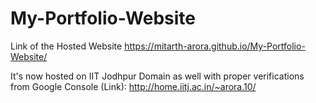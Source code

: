 # My-Portfolio-Website
Link of the Hosted Website https://mitarth-arora.github.io/My-Portfolio-Website/

It's now hosted on IIT Jodhpur Domain as well with proper verifications from Google Console (Link): http://home.iitj.ac.in/~arora.10/ 
